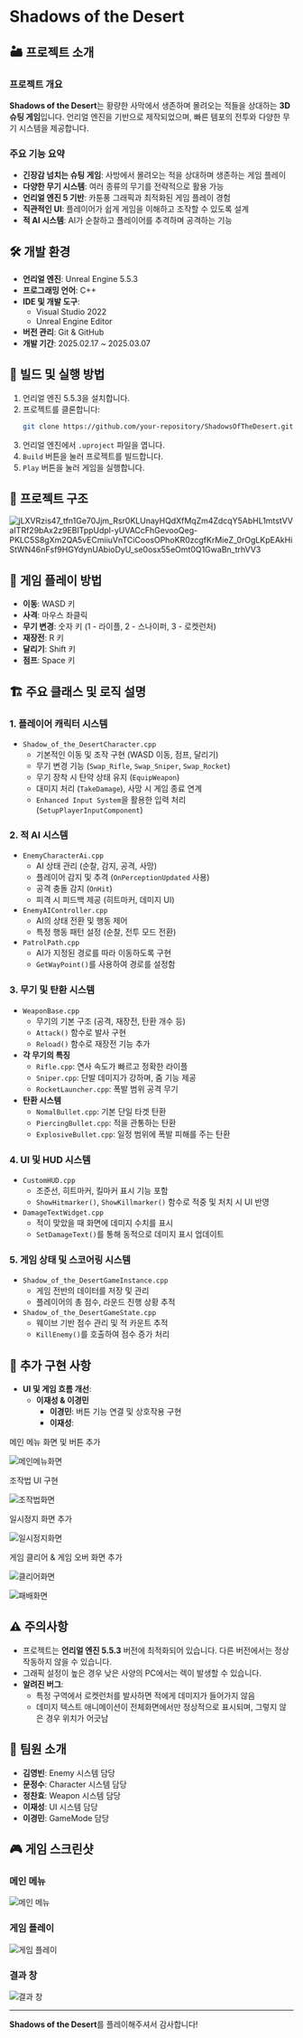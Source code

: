 # Shadows of the Desert

## 🏜 프로젝트 소개

### 프로젝트 개요

**Shadows of the Desert**는 황량한 사막에서 생존하며 몰려오는 적들을 상대하는 **3D 슈팅 게임**입니다. 언리얼 엔진을 기반으로 제작되었으며, 빠른 템포의 전투와 다양한 무기 시스템을 제공합니다.

### 주요 기능 요약

- **긴장감 넘치는 슈팅 게임**: 사방에서 몰려오는 적을 상대하며 생존하는 게임 플레이
- **다양한 무기 시스템**: 여러 종류의 무기를 전략적으로 활용 가능
- **언리얼 엔진 5 기반**: 카툰풍 그래픽과 최적화된 게임 플레이 경험
- **직관적인 UI**: 플레이어가 쉽게 게임을 이해하고 조작할 수 있도록 설계
- **적 AI 시스템**: AI가 순찰하고 플레이어를 추격하며 공격하는 기능

## 🛠 개발 환경

- **언리얼 엔진**: Unreal Engine 5.5.3
- **프로그래밍 언어**: C++
- **IDE 및 개발 도구**:
  - Visual Studio 2022
  - Unreal Engine Editor
- **버전 관리**: Git & GitHub
- **개발 기간**: 2025.02.17 ~ 2025.03.07

## 🔧 빌드 및 실행 방법

1. 언리얼 엔진 5.5.3을 설치합니다.
2. 프로젝트를 클론합니다:
   ```sh
   git clone https://github.com/your-repository/ShadowsOfTheDesert.git
   ```
3. 언리얼 엔진에서 `.uproject` 파일을 엽니다.
4. `Build` 버튼을 눌러 프로젝트를 빌드합니다.
5. `Play` 버튼을 눌러 게임을 실행합니다.

## 📂 프로젝트 구조

![jLXVRzis47_tfn1Ge70Jjm_Rsr0KLUnayHQdXfMqZm4ZdcqY5AbHL1mtstVVaITRf29bAx2z9EBlTppUdpl-yUVACcFhGevooQeg-PKLC5S8gXm2QA5vECmiiuVnTCiCoosOPhoKR0zcgfKrMieZ_0rOgLKpEAkHiStWN46nFsf9HGYdynUAbioDyU_se0osx55eOmt0Q1GwaBn_trhVV3](https://github.com/user-attachments/assets/87752f81-1891-4b05-add9-2711da619f32)

## 🏹 게임 플레이 방법

- **이동**: WASD 키
- **사격**: 마우스 좌클릭
- **무기 변경**: 숫자 키 (1 - 라이플, 2 - 스나이퍼, 3 - 로켓런처)
- **재장전**: R 키
- **달리기**: Shift 키
- **점프**: Space 키

## 🏗 주요 클래스 및 로직 설명

### 1. 플레이어 캐릭터 시스템

- `Shadow_of_the_DesertCharacter.cpp`
  - 기본적인 이동 및 조작 구현 (WASD 이동, 점프, 달리기)
  - 무기 변경 기능 (`Swap_Rifle`, `Swap_Sniper`, `Swap_Rocket`)
  - 무기 장착 시 탄약 상태 유지 (`EquipWeapon`)
  - 대미지 처리 (`TakeDamage`), 사망 시 게임 종료 연계
  - `Enhanced Input System`을 활용한 입력 처리 (`SetupPlayerInputComponent`)

### 2. 적 AI 시스템

- `EnemyCharacterAi.cpp`
  - AI 상태 관리 (순찰, 감지, 공격, 사망)
  - 플레이어 감지 및 추격 (`OnPerceptionUpdated` 사용)
  - 공격 충돌 감지 (`OnHit`)
  - 피격 시 피드백 제공 (히트마커, 데미지 UI)
- `EnemyAIController.cpp`
  - AI의 상태 전환 및 행동 제어
  - 특정 행동 패턴 설정 (순찰, 전투 모드 전환)
- `PatrolPath.cpp`
  - AI가 지정된 경로를 따라 이동하도록 구현
  - `GetWayPoint()`를 사용하여 경로를 설정함

### 3. 무기 및 탄환 시스템

- `WeaponBase.cpp`
  - 무기의 기본 구조 (공격, 재장전, 탄환 개수 등)
  - `Attack()` 함수로 발사 구현
  - `Reload()` 함수로 재장전 기능 추가
- **각 무기의 특징**
  - `Rifle.cpp`: 연사 속도가 빠르고 정확한 라이플
  - `Sniper.cpp`: 단발 데미지가 강하며, 줌 기능 제공
  - `RocketLauncher.cpp`: 폭발 범위 공격 무기
- **탄환 시스템**
  - `NomalBullet.cpp`: 기본 단일 타겟 탄환
  - `PiercingBullet.cpp`: 적을 관통하는 탄환
  - `ExplosiveBullet.cpp`: 일정 범위에 폭발 피해를 주는 탄환

### 4. UI 및 HUD 시스템

- `CustomHUD.cpp`
  - 조준선, 히트마커, 킬마커 표시 기능 포함
  - `ShowHitmarker()`, `ShowKillmarker()` 함수로 적중 및 처치 시 UI 반영
- `DamageTextWidget.cpp`
  - 적이 맞았을 때 화면에 데미지 수치를 표시
  - `SetDamageText()`를 통해 동적으로 데미지 표시 업데이트

### 5. 게임 상태 및 스코어링 시스템

- `Shadow_of_the_DesertGameInstance.cpp`
  - 게임 전반의 데이터를 저장 및 관리
  - 플레이어의 총 점수, 라운드 진행 상황 추적
- `Shadow_of_the_DesertGameState.cpp`
  - 웨이브 기반 점수 관리 및 적 카운트 추적
  - `KillEnemy()`를 호출하여 점수 증가 처리

## 🌟 추가 구현 사항
- **UI 및 게임 흐름 개선**:
  - **이재성 & 이경민**
    - **이경민**: 버튼 기능 연결 및 상호작용 구현
    - **이재성**:
   

메인 메뉴 화면 및 버튼 추가

![메인메뉴화면](https://github.com/user-attachments/assets/8d9c0105-e512-40bd-a5a8-b1a005203ffa)

조작법 UI 구현

![조작법화면](https://github.com/user-attachments/assets/12b9b53e-adae-4550-b720-71942c40a6d8)

일시정지 화면 추가

![일시정지화면](https://github.com/user-attachments/assets/5378a473-092b-401a-811c-fe5a528e6946)

게임 클리어 & 게임 오버 화면 추가

![클리어화면](https://github.com/user-attachments/assets/e5154619-0f16-466e-8a96-97dbd4d93404)

![패배화면](https://github.com/user-attachments/assets/ce7651f2-9e68-4377-b37d-e9f8ceca8083)


## ⚠️ 주의사항

- 프로젝트는 **언리얼 엔진 5.5.3** 버전에 최적화되어 있습니다. 다른 버전에서는 정상 작동하지 않을 수 있습니다.
- 그래픽 설정이 높은 경우 낮은 사양의 PC에서는 렉이 발생할 수 있습니다.
- **알려진 버그**:
  - 특정 구역에서 로켓런처를 발사하면 적에게 데미지가 들어가지 않음
  - 데미지 텍스트 애니메이션이 전체화면에서만 정상적으로 표시되며, 그렇지 않은 경우 위치가 어긋남

## 👥 팀원 소개

- **김영빈**: Enemy 시스템 담당
- **문정수**: Character 시스템 담당
- **정찬효**: Weapon 시스템 담당
- **이재성**: UI 시스템 담당
- **이경민**: GameMode 담당

## 🎮 게임 스크린샷

### 메인 메뉴
![메인 메뉴](./main_menu.png)

### 게임 플레이
![게임 플레이](./gameplay.png)

### 결과 창
![결과 창](./result_screen.png)

---

**Shadows of the Desert**를 플레이해주셔서 감사합니다!
